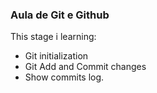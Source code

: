 ### Aula de Git e Github

This stage i learning:

- Git initialization
- Git Add and Commit changes
- Show commits log.